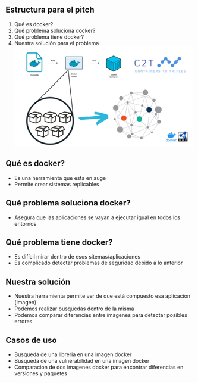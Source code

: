 ## Estructura para el pitch
1. Qué es docker?
2. Qué problema soluciona docker?
3. Qué problema tiene docker?
4. Nuestra solución para el problema
![presentacion](/onto_documentation/images/presentacion.png) 
## Qué es docker?
- Es una herramienta que esta en auge
- Permite crear sistemas replicables
## Qué problema soluciona docker?
- Asegura que las aplicaciones se vayan a ejecutar igual en todos los entornos
## Qué problema tiene docker?
- Es difícil mirar dentro de esos sitemas/aplicaciones
- Es complicado detectar problemas de seguridad debido a lo anterior
## Nuestra solución
- Nuestra herramienta permite ver de que está compuesto esa aplicación (imagen)
- Podemos realizar busquedas dentro de la misma
- Podemos comparar diferencias entre imagenes para detectar posibles errores

## Casos de uso
- Busqueda de una libreria en una imagen docker
- Busqueda de una vulnerabilidad en una imagen docker
- Comparacion de dos imagenes docker para encontrar diferencias en versiones y paquetes
